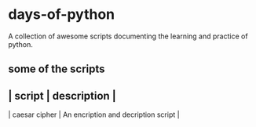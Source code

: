 # days-of-python
A collection of awesome scripts documenting the learning and practice of python.  

## some of the scripts
| script | description |
------------------------
| caesar cipher | An encription and decription script |


